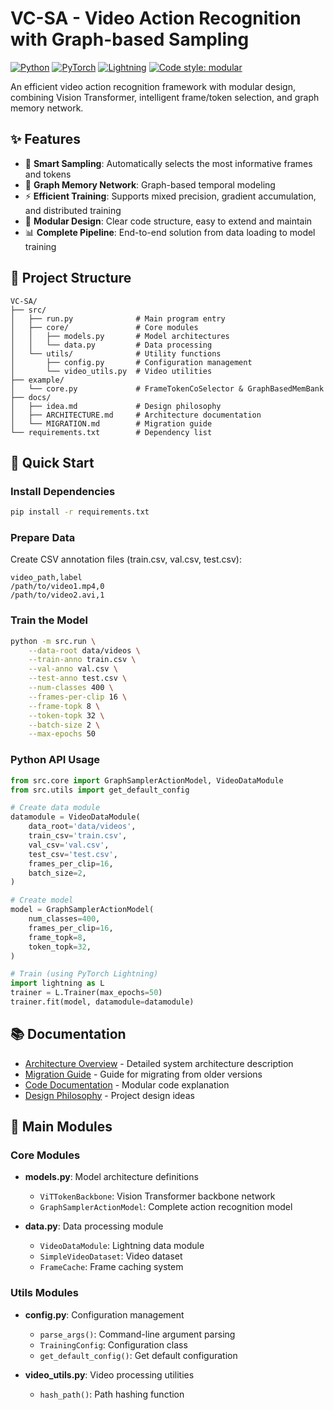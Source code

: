 # VC-SA - Video Action Recognition with Graph-based Sampling

[![Python](https://img.shields.io/badge/python-3.10+-blue.svg)](https://www.python.org/downloads/)
[![PyTorch](https://img.shields.io/badge/pytorch-2.0+-orange.svg)](https://pytorch.org/)
[![Lightning](https://img.shields.io/badge/lightning-2.0+-purple.svg)](https://lightning.ai/)
[![Code style: modular](https://img.shields.io/badge/code%20style-modular-green.svg)](docs/ARCHITECTURE.md)

An efficient video action recognition framework with modular design, combining Vision Transformer, intelligent frame/token selection, and graph memory network.

## ✨ Features

- 🎯 **Smart Sampling**: Automatically selects the most informative frames and tokens
- 🔗 **Graph Memory Network**: Graph-based temporal modeling
- ⚡ **Efficient Training**: Supports mixed precision, gradient accumulation, and distributed training
- 🧩 **Modular Design**: Clear code structure, easy to extend and maintain
- 📊 **Complete Pipeline**: End-to-end solution from data loading to model training

## 📁 Project Structure

```
VC-SA/
├── src/
│   ├── run.py              # Main program entry
│   ├── core/               # Core modules
│   │   ├── models.py       # Model architectures
│   │   └── data.py         # Data processing
│   └── utils/              # Utility functions
│       ├── config.py       # Configuration management
│       └── video_utils.py  # Video utilities
├── example/
│   └── core.py             # FrameTokenCoSelector & GraphBasedMemBank
├── docs/
│   ├── idea.md             # Design philosophy
│   ├── ARCHITECTURE.md     # Architecture documentation
│   └── MIGRATION.md        # Migration guide
└── requirements.txt        # Dependency list
```

## 🚀 Quick Start

### Install Dependencies

```bash
pip install -r requirements.txt
```

### Prepare Data

Create CSV annotation files (train.csv, val.csv, test.csv):

```csv
video_path,label
/path/to/video1.mp4,0
/path/to/video2.avi,1
```

### Train the Model

```bash
python -m src.run \
    --data-root data/videos \
    --train-anno train.csv \
    --val-anno val.csv \
    --test-anno test.csv \
    --num-classes 400 \
    --frames-per-clip 16 \
    --frame-topk 8 \
    --token-topk 32 \
    --batch-size 2 \
    --max-epochs 50
```

### Python API Usage

```python
from src.core import GraphSamplerActionModel, VideoDataModule
from src.utils import get_default_config

# Create data module
datamodule = VideoDataModule(
    data_root='data/videos',
    train_csv='train.csv',
    val_csv='val.csv',
    test_csv='test.csv',
    frames_per_clip=16,
    batch_size=2,
)

# Create model
model = GraphSamplerActionModel(
    num_classes=400,
    frames_per_clip=16,
    frame_topk=8,
    token_topk=32,
)

# Train (using PyTorch Lightning)
import lightning as L
trainer = L.Trainer(max_epochs=50)
trainer.fit(model, datamodule=datamodule)
```

## 📚 Documentation

- [Architecture Overview](docs/ARCHITECTURE.md) - Detailed system architecture description
- [Migration Guide](docs/MIGRATION.md) - Guide for migrating from older versions
- [Code Documentation](src/README.md) - Modular code explanation
- [Design Philosophy](docs/idea.md) - Project design ideas

## 🔧 Main Modules

### Core Modules

- **models.py**: Model architecture definitions
  - `ViTTokenBackbone`: Vision Transformer backbone network
  - `GraphSamplerActionModel`: Complete action recognition model

- **data.py**: Data processing module
  - `VideoDataModule`: Lightning data module
  - `SimpleVideoDataset`: Video dataset
  - `FrameCache`: Frame caching system

### Utils Modules

- **config.py**: Configuration management
  - `parse_args()`: Command-line argument parsing
  - `TrainingConfig`: Configuration class
  - `get_default_config()`: Get default configuration

- **video_utils.py**: Video processing utilities
  - `hash_path()`: Path hashing function

<!-- ## 🎓 Citation

If this project helps your research, please consider citing it.

## 📄 License

[Add license information here]

## 🤝 Contributing

Welcome to submit Issues and Pull Requests!

## 📧 Contact

[Add contact information here] -->